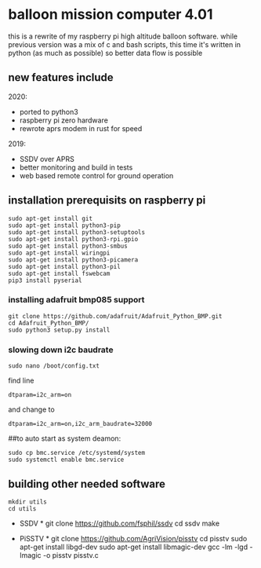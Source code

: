 # balloon mission computer 4.01

this is a rewrite of my raspberry pi high altitude balloon software.
while previous version was a mix of c and bash scripts, this time it's written in python (as much as possible) so better data flow is possible

## new features include ##

2020:
- ported to python3
- raspberry pi zero hardware
- rewrote aprs modem in rust for speed

2019:
- SSDV over APRS
- better monitoring and build in tests
- web based remote control for ground operation

## installation prerequisits on raspberry pi
    sudo apt-get install git
    sudo apt-get install python3-pip
    sudo apt-get install python3-setuptools
    sudo apt-get install python3-rpi.gpio
    sudo apt-get install python3-smbus
    sudo apt-get install wiringpi
    sudo apt-get install python3-picamera
    sudo apt-get install python3-pil
    sudo apt-get install fswebcam
    pip3 install pyserial
    
### installing adafruit bmp085 support
    git clone https://github.com/adafruit/Adafruit_Python_BMP.git
    cd Adafruit_Python_BMP/
    sudo python3 setup.py install
    
### slowing down i2c baudrate
    sudo nano /boot/config.txt
find line

    dtparam=i2c_arm=on
and change to 

    dtparam=i2c_arm=on,i2c_arm_baudrate=32000

##to auto start as system deamon:

    sudo cp bmc.service /etc/systemd/system
    sudo systemctl enable bmc.service

## building other needed software
    mkdir utils
    cd utils

* SSDV *
    git clone https://github.com/fsphil/ssdv
    cd ssdv
    make

* PiSSTV *
    git clone https://github.com/AgriVision/pisstv
    cd pisstv
    sudo apt-get install libgd-dev 
    sudo apt-get install libmagic-dev 
    gcc -lm -lgd -lmagic -o pisstv pisstv.c

